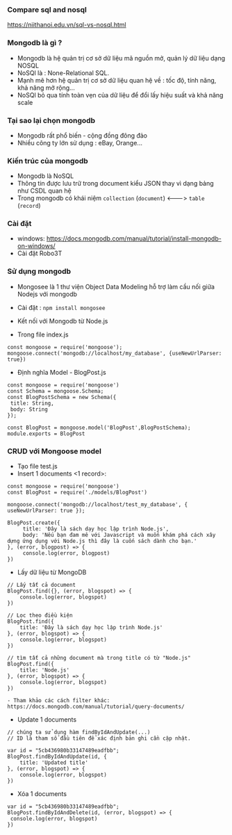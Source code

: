 ### Compare sql and nosql
https://niithanoi.edu.vn/sql-vs-nosql.html

### Mongodb là gì ?
- Mongodb là hệ quản trị cơ sở dữ liệu mã nguồn mở, quản lý dữ liệu dạng NOSQL
- NoSQl là : None-Relational SQL.
- Mạnh mẽ hơn hệ quản trị cơ sở dữ liệu quan hệ về : tốc độ, tính năng, khả năng mở rộng...
- NoSQl bỏ qua tính toàn vẹn của dữ liệu để đổi lấy hiệu suất và khả năng scale

### Tại sao lại chọn mongodb
- Mongodb rất phổ biến - cộng đồng đông đảo
- Nhiều công ty lớn sử dụng : eBay, Orange...

### Kiến trúc của mongodb
- Mongodb là NoSQL
- Thông tin được lưu trữ trong document kiểu JSON thay vì dạng bảng như CSDL quan hệ
- Trong mongodb có khái niệm `collection` (`document`) <---> `table` (`record`)

### Cài đặt
- windows: https://docs.mongodb.com/manual/tutorial/install-mongodb-on-windows/
- Cài đặt Robo3T

### Sử dụng mongodb
- Mongosee là 1 thư viện Object Data Modeling <ODM> hỗ trợ làm cầu nối giữa Nodejs với mongodb
- Cài đặt : ```npm install mongosee```
- Kết nối với Mongodb từ Node.js

- Trong file index.js
```angular2html
const mongoose = require('mongoose');
mongoose.connect('mongodb://localhost/my_database', {useNewUrlParser: true})
```

- Định nghĩa Model -  BlogPost.js

```angular2html
const mongoose = require('mongoose')
const Schema = mongoose.Schema;
const BlogPostSchema = new Schema({
 title: String,
 body: String
});

const BlogPost = mongoose.model('BlogPost',BlogPostSchema);
module.exports = BlogPost

```

### CRUD với Mongoose model

- Tạo file test.js
- Insert 1 documents <1 record>:

```angular2html
const mongoose = require('mongoose')
const BlogPost = require('./models/BlogPost')

mongoose.connect('mongodb://localhost/test_my_database', { useNewUrlParser: true });

BlogPost.create({
     title: 'Đây là sách dạy học lập trình Node.js',
     body: 'Nếu bạn đam mê với Javascript và muốn khám phá cách xây dựng ứng dụng với Node.js thì đây là cuốn sách dành cho bạn.'
}, (error, blogpost) => {
     console.log(error, blogpost)
})

```

- Lấy dữ liệu từ MongoDB

```angular2html
// Lấy tất cả document
BlogPost.find({}, (error, blogspot) => {
    console.log(error, blogspot)
})

// Lọc theo điều kiện
BlogPost.find({
    title: 'Đây là sách dạy học lập trình Node.js'
}, (error, blogspot) => {
    console.log(error, blogspot)
})

// tìm tất cả những document mà trong title có từ "Node.js"
BlogPost.find({
    title: 'Node.js'
}, (error, blogspot) => {
    console.log(error, blogspot)
})

- Tham khảo các cách filter khác:
https://docs.mongodb.com/manual/tutorial/query-documents/
```

- Update 1 documents

```angular2html
// chúng ta sử dụng hàm findByIdAndUpdate(...)
// ID là tham số đầu tiên để xác định bản ghi cần cập nhật.

var id = "5cb436980b33147489eadfbb";
BlogPost.findByIdAndUpdate(id, {
    title: 'Updated title'
}, (error, blogspot) => {
    console.log(error, blogspot)
})

```

- Xóa 1 documents

```angular2html
var id = "5cb436980b33147489eadfbb";
BlogPost.findByIdAndDelete(id, (error, blogspot) => {
 console.log(error, blogspot)
})
```




